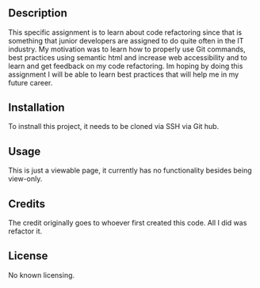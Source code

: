 # <Horiseon Refactoring Homework>
## Description
This specific assignment is to learn about code refactoring since that is something that junior developers are assigned to do quite often in the IT industry. 
My motivation was to learn how to properly use Git commands, best practices using semantic html and increase web accessibility and to learn and get feedback on my code refactoring. Im hoping by doing this assignment I will be able to learn best practices that will help me in my future career. 
## Installation
To instnall this project, it needs to be cloned via SSH via Git hub. 
## Usage
This is just a viewable page, it currently has no functionality besides being view-only. 
## Credits
The credit originally goes to whoever first created this code. All I did was refactor it. 
## License
No known licensing. 
